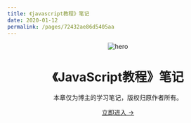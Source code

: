 ```yaml
---
title: 《javascript教程》笔记
date: 2020-01-12
permalink: /pages/72432ae86d5405aa
---
```

<main aria-labelledby="main-title" class="home">
  <header class="hero">
    <img src="https://cdn.jsdelivr.net/gh/xugaoyi/image_store/blog/20200112120340.png" alt="hero">
    <h1 id="main-title">《JavaScript教程》笔记</h1>
    <p class="description">本章仅为博主的学习笔记，版权归原作者所有。</p>
    <p class="action">
      <a href="/pages/0796ba76b4b55368/" class="nav-link action-button">立即进入 →</a>
    </p>
  </header>
  <div class="custom content default"></div>
</main>
